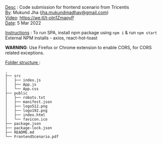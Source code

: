 <ins>Desc</ins> : Code submission for frontend scenario from Tricentis  
<ins>By</ins>: Mukund Jha (jha.mukundmadhav@gmail.com)  
<ins>Video</ins>:   https://we.tl/t-otn1ZmapyP  
<ins>Date</ins>: 5 Mar 2022  


<ins>Instructions</ins> : 
To run SPA, install npm package using ```npm i``` & run ```npm start```  
External NPM installs - axios, react-hot-toast 

**WARNING**: Use Firefox or Chrome extension to enable CORS, for CORS related exceptions. 


<ins>Folder structure </ins> : 

```
.
├── src
│   ├── index.js
│   ├── App.js
│   └── App.css
├── public
│   ├── robots.txt
│   ├── manifest.json
│   ├── logo512.png
│   ├── logo192.png
│   ├── index.html
│   └── favicon.ico
├── package.json
├── package-lock.json
├── README.md
└── FrontendScenario.pdf


``` 